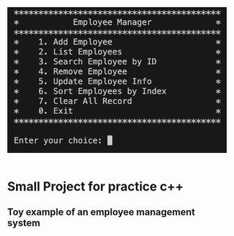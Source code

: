 <div align="center">
<img src="https://raw.githubusercontent.com/YZUCAM/employee_management_system/master/docsrc/example.png"><br><br>
</div>


# Small Project for practice c++

## Toy example of an employee management system
